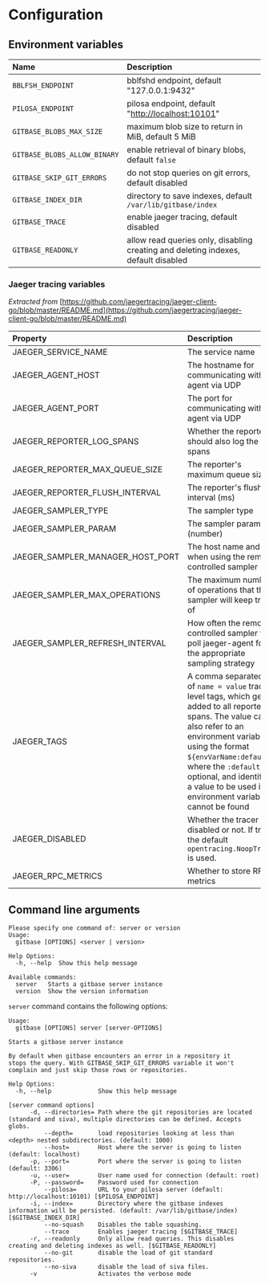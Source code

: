 # Configuration

## Environment variables

| Name | Description |
| :--- | :--- |
| `BBLFSH_ENDPOINT` | bblfshd endpoint, default "127.0.0.1:9432" |
| `PILOSA_ENDPOINT` | pilosa endpoint, default "[http://localhost:10101](http://localhost:10101)" |
| `GITBASE_BLOBS_MAX_SIZE` | maximum blob size to return in MiB, default 5 MiB |
| `GITBASE_BLOBS_ALLOW_BINARY` | enable retrieval of binary blobs, default `false` |
| `GITBASE_SKIP_GIT_ERRORS` | do not stop queries on git errors, default disabled |
| `GITBASE_INDEX_DIR` | directory to save indexes, default `/var/lib/gitbase/index` |
| `GITBASE_TRACE` | enable jaeger tracing, default disabled |
| `GITBASE_READONLY` | allow read queries only, disabling creating and deleting indexes, default disabled |

### Jaeger tracing variables

_Extracted from_ [https://github.com/jaegertracing/jaeger-client-go/blob/master/README.md](https://github.com/jaegertracing/jaeger-client-go/blob/master/README.md)

| Property | Description |
| :--- | :--- |
| JAEGER\_SERVICE\_NAME | The service name |
| JAEGER\_AGENT\_HOST | The hostname for communicating with agent via UDP |
| JAEGER\_AGENT\_PORT | The port for communicating with agent via UDP |
| JAEGER\_REPORTER\_LOG\_SPANS | Whether the reporter should also log the spans |
| JAEGER\_REPORTER\_MAX\_QUEUE\_SIZE | The reporter's maximum queue size |
| JAEGER\_REPORTER\_FLUSH\_INTERVAL | The reporter's flush interval \(ms\) |
| JAEGER\_SAMPLER\_TYPE | The sampler type |
| JAEGER\_SAMPLER\_PARAM | The sampler parameter \(number\) |
| JAEGER\_SAMPLER\_MANAGER\_HOST\_PORT | The host name and port when using the remote controlled sampler |
| JAEGER\_SAMPLER\_MAX\_OPERATIONS | The maximum number of operations that the sampler will keep track of |
| JAEGER\_SAMPLER\_REFRESH\_INTERVAL | How often the remotely controlled sampler will poll jaeger-agent for the appropriate sampling strategy |
| JAEGER\_TAGS | A comma separated list of `name = value` tracer level tags, which get added to all reported spans. The value can also refer to an environment variable using the format `${envVarName:default}`, where the `:default` is optional, and identifies a value to be used if the environment variable cannot be found |
| JAEGER\_DISABLED | Whether the tracer is disabled or not. If true, the default `opentracing.NoopTracer` is used. |
| JAEGER\_RPC\_METRICS | Whether to store RPC metrics |

## Command line arguments

```text
Please specify one command of: server or version
Usage:
  gitbase [OPTIONS] <server | version>

Help Options:
  -h, --help  Show this help message

Available commands:
  server   Starts a gitbase server instance
  version  Show the version information
```

`server` command contains the following options:

```text
Usage:
  gitbase [OPTIONS] server [server-OPTIONS]

Starts a gitbase server instance

By default when gitbase encounters an error in a repository it
stops the query. With GITBASE_SKIP_GIT_ERRORS variable it won't
complain and just skip those rows or repositories.

Help Options:
  -h, --help             Show this help message

[server command options]
      -d, --directories= Path where the git repositories are located (standard and siva), multiple directories can be defined. Accepts globs.
          --depth=       load repositories looking at less than <depth> nested subdirectories. (default: 1000)
          --host=        Host where the server is going to listen (default: localhost)
      -p, --port=        Port where the server is going to listen (default: 3306)
      -u, --user=        User name used for connection (default: root)
      -P, --password=    Password used for connection
          --pilosa=      URL to your pilosa server (default: http://localhost:10101) [$PILOSA_ENDPOINT]
      -i, --index=       Directory where the gitbase indexes information will be persisted. (default: /var/lib/gitbase/index) [$GITBASE_INDEX_DIR]
          --no-squash    Disables the table squashing.
          --trace        Enables jaeger tracing [$GITBASE_TRACE]
      -r, --readonly     Only allow read queries. This disables creating and deleting indexes as well. [$GITBASE_READONLY]
          --no-git       disable the load of git standard repositories.
          --no-siva      disable the load of siva files.
      -v                 Activates the verbose mode
```

